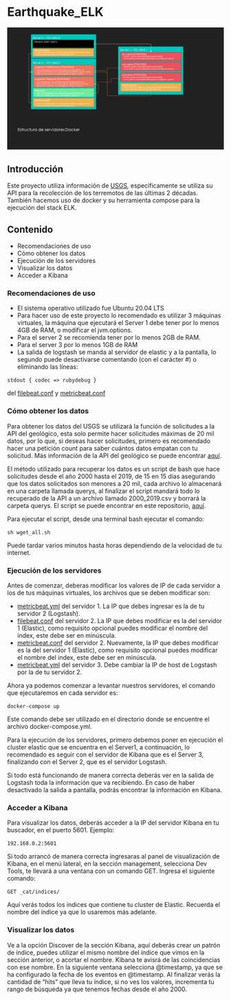 # Earthquake_ELK
![Estructura de contenedores](./overview.png)


## Introducción

Este proyecto utiliza información de [USGS](https://earthquake.usgs.gov/), específicamente se utiliza su API para la recolección de los terremotos de las últimas 2 décadas. 
También hacemos uso de docker y su herramienta compose para la ejecución del stack ELK.

## Contenido
- Recomendaciones de uso
- Cómo obtener los datos
- Ejecución de los servidores
- Visualizar los datos
- Acceder a Kibana

### Recomendaciones de uso
- El sistema operativo utilizado fue Ubuntu 20.04 LTS
- Para hacer uso de este proyecto lo recomendado es utilizar 3 máquinas virtuales, la máquina que ejecutará el Server 1 debe tener por lo menos 4GB de RAM, o modificar el jvm.options. 
- Para el server 2 se recomienda tener por lo menos 2GB de RAM.
- Para el server 3 por lo menos 1GB de RAM
- La salida de logstash se manda al servidor de elastic y a la pantalla, lo segundo puede desactivarse comentando (con el carácter #) o eliminando las líneas:
```
stdout { codec => rubydebug }
```
del [filebeat.conf](./Server2/log_conf/filebeat.conf) y [metricbeat.conf](./Server2/log_conf/metricbeat.conf)

### Cómo obtener los datos

Para obtener los datos del USGS se utilizará la función de solicitudes a la API del geológico, esta solo permite hacer solicitudes máximas de 20 mil datos, por lo que, si deseas hacer solicitudes, primero es recomendado hacer una petición count para saber cuántos datos empatan con tu solicitud. Más información de la API del geológico se puede encontrar [aquí](https://earthquake.usgs.gov/fdsnws/event/1/).

El método utilizado para recuperar los datos es un script de bash que hace solicitudes desde el año 2000 hasta el 2019, de 15 en 15 días asegurando que los datos solicitados son menores a 20 mil, cada archivo lo almacenará en una carpeta llamada querys, al finalizar el script mandará todo lo recuperado de la API a un archivo llamado 2000_2019.csv y borrará la carpeta querys.
El script se puede encontrar en este repositorio, [aquí](./Server2/file_conf/wget_all.sh).

Para ejecutar el script, desde una terminal bash ejecutar el comando: 
```
sh wget_all.sh
```
Puede tardar varios minutos hasta horas dependiendo de la velocidad de tu internet.

### Ejecución de los servidores
Antes de comenzar, deberas modificar los valores de IP de cada servidor a los de tus máquinas virtuales, los archivos que se deben modificar son:
- [metricbeat.yml](./Server1/metric_conf/metricbeat.yml) del servidor 1. La IP que debes ingresar es la de tu servidor 2 (Logstash).
- [filebeat.conf](./Server2/log_conf/filebeat.conf) del servidor 2. La IP que debes modificar es la del servidor 1 (Elastic), como requisito opcional puedes modificar el nombre del index, este debe ser en minúscula.
- [metricbeat.conf](./Server2/log_conf/metricbeat.conf) del servidor 2. Nuevamente, la IP que debes modificar es la del servidor 1 (Elastic), como requisito opcional puedes modificar el nombre del index, este debe ser en minúscula.
- [metricbeat.yml](./Server3/metric_conf/metricbeat.yml) del servidor 3. Debe cambiar la IP de host de Logstash por la de tu servidor 2.

Ahora ya podemos comenzar a levantar nuestros servidores, el comando que ejecutaremos en cada servidor es:
```
docker-compose up
```
Este comando debe ser utilizado en el directorio donde se encuentre el archivo docker-compose.yml.

Para la ejecución de los servidores, primero debemos poner en ejecución el cluster elastic que se encuentra en el Server1, a continuación, lo recomendado es seguir con el servidor de Kibana que es el Server 3, finalizando con el Server 2, que es el servidor Logstash.

Si todo está funcionando de manera correcta deberás ver en la salida de Logstash toda la información que va recibiendo. En caso de haber desactivado la salida a pantalla, podrás encontrar la información en Kibana.

### Acceder a Kibana
Para visualizar los datos, deberás acceder a la IP del servidor Kibana en tu buscador, en el puerto 5601. Ejemplo:
```
192.168.0.2:5601
```
Si todo arrancó de manera correcta ingresaras al panel de visualización de Kibana, en el menú lateral, en la sección management, selecciona Dev Tools, te llevará a una ventana con un comando GET. Ingresa el siguiente comando:
```
GET _cat/indices/
```
Aquí verás todos los índices que contiene tu cluster de Elastic. Recuerda el nombre del índice ya que lo usaremos más adelante.

### Visualizar los datos
Ve a la opción Discover de la sección Kibana, aquí deberás crear un patrón de índice, puedes utilizar el mismo nombre del índice que vimos en la sección anterior, o acortar el nombre. Kibana te avisrá de las coincidencias con ese nombre. En la siguiente ventana selecciona @timestamp, ya que se ha configurado la fecha de los eventos en @timestamp. Al finalizar verás la cantidad de “hits” que lleva tu índice, si no ves los valores, incrementa tu rango de búsqueda ya que tenemos fechas desde el año 2000.
